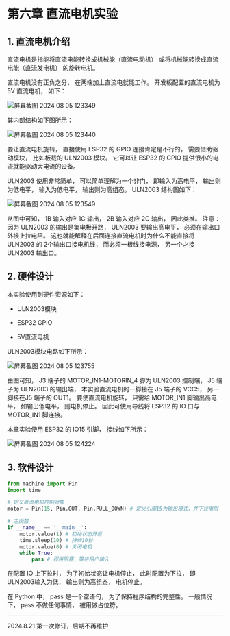 # 第六章 直流电机实验

## 1. 直流电机介绍

直流电机是指能将直流电能转换成机械能（直流电动机） 或将机械能转换成直流电能（直流发电机） 的旋转电机。

直流电机没有正负之分， 在两端加上直流电就能工作。 开发板配置的直流电机为 5V 直流电机， 如下：

![屏幕截图 2024 08 05 123349](https://img.picgo.net/2024/08/05/-2024-08-05-123349ae3a2feee326f794.png)

其内部结构如下图所示：

![屏幕截图 2024 08 05 123440](https://img.picgo.net/2024/08/05/-2024-08-05-123440f02b7093e1b3f3bc.png)

要让直流电机旋转， 直接使用 ESP32 的 GPIO 连接肯定是不行的， 需要借助驱动模块， 比如板载的 ULN2003 模块。 它可以让 ESP32 的 GPIO 提供很小的电流就能驱动大电流的设备。

ULN2003 使用非常简单， 可以简单理解为一个非门， 即输入为高电平， 输出则为低电平， 输入为低电平， 输出则为高组态。 ULN2003 结构图如下：

![屏幕截图 2024 08 05 123549](https://img.picgo.net/2024/08/05/-2024-08-05-1235497cd0b3b2f8fb2e0d.png)

从图中可知， 1B 输入对应 1C 输出， 2B 输入对应 2C 输出， 因此类推。 注意：因为 ULN2003 的输出是集电极开路， ULN2003 要输出高电平， 必须在输出口外接上拉电阻。 这也就能解释在后面连接直流电机时为什么不能直接将 ULN2003 的 2个输出口接电机线， 而必须一根线接电源， 另一个才接 ULN2003 输出口。

## 2. 硬件设计

本实验使用到硬件资源如下：

- ULN2003模块

- ESP32 GPIO

- 5V直流电机

ULN2003模块电路如下所示：

![屏幕截图 2024 08 05 123755](https://img.picgo.net/2024/08/05/-2024-08-05-12375575294f72511b6f34.png)

由图可知， J3 端子的 MOTOR_IN1-MOTORIN_4 脚为 ULN2003 控制端， J5 端子为 ULN2003 的输出端， 本实验直流电机的一脚接在 J5 端子的 VCC5， 另一脚接在J5 端子的 OUT1。 要使直流电机旋转， 只需给 MOTOR_IN1 脚输出高电平， 如输出低电平， 则电机停止。 因此可使用导线将 ESP32 的 IO 口与 MOTOR_IN1 脚连接。

本章实验使用 ESP32 的 IO15 引脚， 接线如下所示：

![屏幕截图 2024 08 05 124224](https://img.picgo.net/2024/08/05/-2024-08-05-1242241e8cb42185c60998.png)

## 3. 软件设计

```python
from machine import Pin
import time

# 定义直流电机控制对象
motor = Pin(15, Pin.OUT, Pin.PULL_DOWN) # 定义引脚15为输出模式，并下拉电阻

# 主函数
if __name__ == '__main__':
    motor.value(1) # 初始状态开启
    time.sleep(10) # 持续10秒
    motor.value(0) # 关闭电机
    while True:
        pass # 程序阻塞，等待用户输入
```

在配置 IO 上下拉时， 为了初始状态让电机停止， 此时配置为下拉， 即 ULN2003输入为低， 输出则为高组态， 电机停止。

在 Python 中， pass 是一个空语句， 为了保持程序结构的完整性。 一般情况下， pass 不做任何事情， 被用做占位符。

---

2024.8.21 第一次修订，后期不再维护
